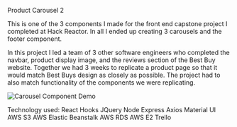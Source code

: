 Product Carousel 2

This is one of the 3 components I made for the front end capstone project I completed at Hack Reactor.  In all I ended up creating 3 carousels and the footer component.

In this project I led a team of 3 other software engineers who completed the navbar, product display image, and the reviews section of the Best Buy website.  Together we had 3 weeks to replicate a product page so that it would match Best Buys design as closely as possible.  The project had to also match functionality of the components we were replicating.

![Carousel Component Demo](demo/Carousel2.gif)


Technology used:
    React
    Hooks
    JQuery
    Node
    Express
    Axios
    Material UI
    AWS S3
    AWS Elastic Beanstalk
    AWS RDS
    AWS E2
    Trello